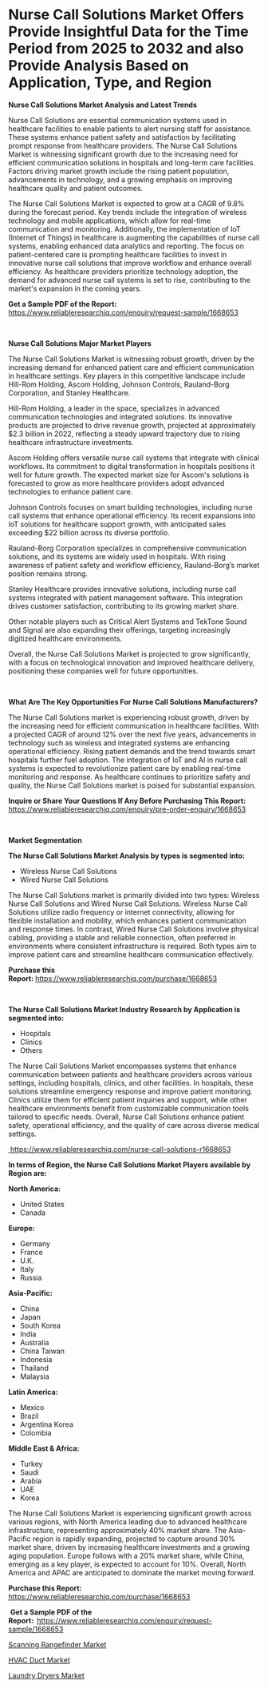 <p><h1>Nurse Call Solutions Market Offers Provide Insightful Data for the Time Period from 2025 to 2032 and also Provide Analysis Based on Application, Type, and Region</h1></p><p><strong>Nurse Call Solutions Market Analysis and Latest Trends</strong></p>
<p><p>Nurse Call Solutions are essential communication systems used in healthcare facilities to enable patients to alert nursing staff for assistance. These systems enhance patient safety and satisfaction by facilitating prompt response from healthcare providers. The Nurse Call Solutions Market is witnessing significant growth due to the increasing need for efficient communication solutions in hospitals and long-term care facilities. Factors driving market growth include the rising patient population, advancements in technology, and a growing emphasis on improving healthcare quality and patient outcomes.</p><p>The Nurse Call Solutions Market is expected to grow at a CAGR of 9.8% during the forecast period. Key trends include the integration of wireless technology and mobile applications, which allow for real-time communication and monitoring. Additionally, the implementation of IoT (Internet of Things) in healthcare is augmenting the capabilities of nurse call systems, enabling enhanced data analytics and reporting. The focus on patient-centered care is prompting healthcare facilities to invest in innovative nurse call solutions that improve workflow and enhance overall efficiency. As healthcare providers prioritize technology adoption, the demand for advanced nurse call systems is set to rise, contributing to the market's expansion in the coming years.</p></p>
<p><strong>Get a Sample PDF of the Report:&nbsp;</strong> <a href="https://www.reliableresearchiq.com/enquiry/request-sample/1668653?utm_campaign=1088&utm_medium=2&utm_source=Github&utm_content=ia&utm_term=18022025&utm_id=nurse-call-solutions">https://www.reliableresearchiq.com/enquiry/request-sample/1668653</a></p>
<p>&nbsp;</p>
<p><strong>Nurse Call Solutions Major Market Players</strong></p>
<p><p>The Nurse Call Solutions Market is witnessing robust growth, driven by the increasing demand for enhanced patient care and efficient communication in healthcare settings. Key players in this competitive landscape include Hill-Rom Holding, Ascom Holding, Johnson Controls, Rauland-Borg Corporation, and Stanley Healthcare.</p><p>Hill-Rom Holding, a leader in the space, specializes in advanced communication technologies and integrated solutions. Its innovative products are projected to drive revenue growth, projected at approximately $2.3 billion in 2022, reflecting a steady upward trajectory due to rising healthcare infrastructure investments.</p><p>Ascom Holding offers versatile nurse call systems that integrate with clinical workflows. Its commitment to digital transformation in hospitals positions it well for future growth. The expected market size for Ascom's solutions is forecasted to grow as more healthcare providers adopt advanced technologies to enhance patient care.</p><p>Johnson Controls focuses on smart building technologies, including nurse call systems that enhance operational efficiency. Its recent expansions into IoT solutions for healthcare support growth, with anticipated sales exceeding $22 billion across its diverse portfolio.</p><p>Rauland-Borg Corporation specializes in comprehensive communication solutions, and its systems are widely used in hospitals. With rising awareness of patient safety and workflow efficiency, Rauland-Borg’s market position remains strong.</p><p>Stanley Healthcare provides innovative solutions, including nurse call systems integrated with patient management software. This integration drives customer satisfaction, contributing to its growing market share.</p><p>Other notable players such as Critical Alert Systems and TekTone Sound and Signal are also expanding their offerings, targeting increasingly digitized healthcare environments.</p><p>Overall, the Nurse Call Solutions Market is projected to grow significantly, with a focus on technological innovation and improved healthcare delivery, positioning these companies well for future opportunities.</p></p>
<p>&nbsp;</p>
<p><strong>What Are The Key Opportunities For Nurse Call Solutions Manufacturers?</strong></p>
<p><p>The Nurse Call Solutions market is experiencing robust growth, driven by the increasing need for efficient communication in healthcare facilities. With a projected CAGR of around 12% over the next five years, advancements in technology such as wireless and integrated systems are enhancing operational efficiency. Rising patient demands and the trend towards smart hospitals further fuel adoption. The integration of IoT and AI in nurse call systems is expected to revolutionize patient care by enabling real-time monitoring and response. As healthcare continues to prioritize safety and quality, the Nurse Call Solutions market is poised for substantial expansion.</p></p>
<p><strong>Inquire or Share Your Questions If Any Before Purchasing This Report:</strong> <a href="https://www.reliableresearchiq.com/enquiry/pre-order-enquiry/1668653?utm_campaign=1088&utm_medium=2&utm_source=Github&utm_content=ia&utm_term=18022025&utm_id=nurse-call-solutions">https://www.reliableresearchiq.com/enquiry/pre-order-enquiry/1668653</a></p>
<p>&nbsp;</p>
<p><strong>Market Segmentation</strong></p>
<p><strong>The Nurse Call Solutions Market Analysis by types is segmented into:</strong></p>
<p><ul><li>Wireless Nurse Call Solutions</li><li>Wired Nurse Call Solutions</li></ul></p>
<p><p>The Nurse Call Solutions market is primarily divided into two types: Wireless Nurse Call Solutions and Wired Nurse Call Solutions. Wireless Nurse Call Solutions utilize radio frequency or internet connectivity, allowing for flexible installation and mobility, which enhances patient communication and response times. In contrast, Wired Nurse Call Solutions involve physical cabling, providing a stable and reliable connection, often preferred in environments where consistent infrastructure is required. Both types aim to improve patient care and streamline healthcare communication effectively.</p></p>
<p><strong>Purchase this Report:&nbsp;</strong><a href="https://www.reliableresearchiq.com/purchase/1668653?utm_campaign=1088&utm_medium=2&utm_source=Github&utm_content=ia&utm_term=18022025&utm_id=nurse-call-solutions">https://www.reliableresearchiq.com/purchase/1668653</a></p>
<p>&nbsp;</p>
<p><strong>The Nurse Call Solutions Market Industry Research by Application is segmented into:</strong></p>
<p><ul><li>Hospitals</li><li>Clinics</li><li>Others</li></ul></p>
<p><p>The Nurse Call Solutions Market encompasses systems that enhance communication between patients and healthcare providers across various settings, including hospitals, clinics, and other facilities. In hospitals, these solutions streamline emergency response and improve patient monitoring. Clinics utilize them for efficient patient inquiries and support, while other healthcare environments benefit from customizable communication tools tailored to specific needs. Overall, Nurse Call Solutions enhance patient safety, operational efficiency, and the quality of care across diverse medical settings.</p></p>
<p><a href="https://www.reliableresearchiq.com/nurse-call-solutions-r1668653?utm_campaign=1088&utm_medium=2&utm_source=Github&utm_content=ia&utm_term=18022025&utm_id=nurse-call-solutions">&nbsp;https://www.reliableresearchiq.com/nurse-call-solutions-r1668653</a></p>
<p><strong>In terms of Region, the Nurse Call Solutions Market Players available by Region are:</strong></p>
<p>
    <p> <strong> North America: </strong>
        <ul>
            <li>United States</li>
            <li>Canada</li>
        </ul>
        </p> 
    <p> <strong> Europe: </strong>
        <ul>
            <li>Germany</li>
            <li>France</li>
            <li>U.K.</li>
            <li>Italy</li>
            <li>Russia</li>
        </ul>
        </p> 
    <p> <strong> Asia-Pacific: </strong>
        <ul>
            <li>China</li>
            <li>Japan</li>
            <li>South Korea</li>
            <li>India</li>
            <li>Australia</li>
            <li>China Taiwan</li>
            <li>Indonesia</li>
            <li>Thailand</li>
            <li>Malaysia</li>
        </ul>
        </p> 
    <p> <strong> Latin America: </strong>
        <ul>
            <li>Mexico</li>
            <li>Brazil</li>
            <li>Argentina Korea</li>
            <li>Colombia</li>
        </ul>
        </p> 
    <p> <strong> Middle East & Africa: </strong>
        <ul>
            <li>Turkey</li>
            <li>Saudi</li>
            <li>Arabia</li>
            <li>UAE</li>
            <li>Korea</li>
        </ul>
    </p>
    </p>
<p><p>The Nurse Call Solutions Market is experiencing significant growth across various regions, with North America leading due to advanced healthcare infrastructure, representing approximately 40% market share. The Asia-Pacific region is rapidly expanding, projected to capture around 30% market share, driven by increasing healthcare investments and a growing aging population. Europe follows with a 20% market share, while China, emerging as a key player, is expected to account for 10%. Overall, North America and APAC are anticipated to dominate the market moving forward.</p></p>
<p><strong>Purchase this Report: </strong><a href="https://www.reliableresearchiq.com/purchase/1668653?utm_campaign=1088&utm_medium=2&utm_source=Github&utm_content=ia&utm_term=18022025&utm_id=nurse-call-solutions">https://www.reliableresearchiq.com/purchase/1668653</a></p>
<p>&nbsp;<strong>Get a Sample PDF of the Report:&nbsp;&nbsp;</strong><a href="https://www.reliableresearchiq.com/enquiry/request-sample/1668653?utm_campaign=1088&utm_medium=2&utm_source=Github&utm_content=ia&utm_term=18022025&utm_id=nurse-call-solutions">https://www.reliableresearchiq.com/enquiry/request-sample/1668653</a></p>
<p><strong></strong></p>
<p><p><a href="https://github.com/herakterroem/Market-Research-Report-List-1/blob/main/scanning-rangefinder-market.md?utm_campaign=1088&utm_medium=2&utm_source=Github&utm_content=ia&utm_term=18022025&utm_id=nurse-call-solutions">Scanning Rangefinder Market</a></p><p><a href="https://github.com/armsinwan/Market-Research-Report-List-1/blob/main/hvac-duct-market.md?utm_campaign=1088&utm_medium=2&utm_source=Github&utm_content=ia&utm_term=18022025&utm_id=nurse-call-solutions">HVAC Duct Market</a></p><p><a href="https://github.com/sirayedantte/Market-Research-Report-List-1/blob/main/laundry-dryers-market.md?utm_campaign=1088&utm_medium=2&utm_source=Github&utm_content=ia&utm_term=18022025&utm_id=nurse-call-solutions">Laundry Dryers Market</a></p></p>